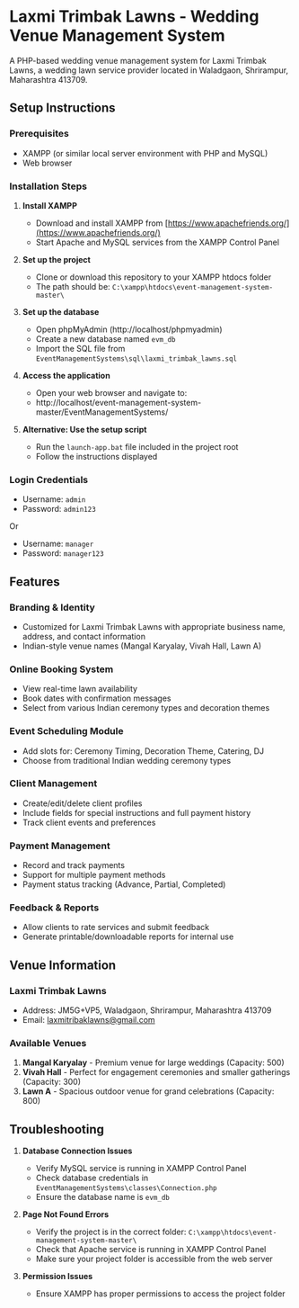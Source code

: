 # Laxmi Trimbak Lawns - Wedding Venue Management System

A PHP-based wedding venue management system for Laxmi Trimbak Lawns, a wedding lawn service provider located in Waladgaon, Shrirampur, Maharashtra 413709.

## Setup Instructions

### Prerequisites
- XAMPP (or similar local server environment with PHP and MySQL)
- Web browser

### Installation Steps

1. **Install XAMPP**
   - Download and install XAMPP from [https://www.apachefriends.org/](https://www.apachefriends.org/)
   - Start Apache and MySQL services from the XAMPP Control Panel

2. **Set up the project**
   - Clone or download this repository to your XAMPP htdocs folder
   - The path should be: `C:\xampp\htdocs\event-management-system-master\`

3. **Set up the database**
   - Open phpMyAdmin (http://localhost/phpmyadmin)
   - Create a new database named `evm_db`
   - Import the SQL file from `EventManagementSystems\sql\laxmi_trimbak_lawns.sql`

4. **Access the application**
   - Open your web browser and navigate to:
   - http://localhost/event-management-system-master/EventManagementSystems/

5. **Alternative: Use the setup script**
   - Run the `launch-app.bat` file included in the project root
   - Follow the instructions displayed

### Login Credentials
- Username: `admin`
- Password: `admin123`

Or

- Username: `manager`
- Password: `manager123`

## Features

### Branding & Identity
- Customized for Laxmi Trimbak Lawns with appropriate business name, address, and contact information
- Indian-style venue names (Mangal Karyalay, Vivah Hall, Lawn A)

### Online Booking System
- View real-time lawn availability
- Book dates with confirmation messages
- Select from various Indian ceremony types and decoration themes

### Event Scheduling Module
- Add slots for: Ceremony Timing, Decoration Theme, Catering, DJ
- Choose from traditional Indian wedding ceremony types

### Client Management
- Create/edit/delete client profiles
- Include fields for special instructions and full payment history
- Track client events and preferences

### Payment Management
- Record and track payments
- Support for multiple payment methods
- Payment status tracking (Advance, Partial, Completed)

### Feedback & Reports
- Allow clients to rate services and submit feedback
- Generate printable/downloadable reports for internal use

## Venue Information

### Laxmi Trimbak Lawns
- Address: JM5G+VP5, Waladgaon, Shrirampur, Maharashtra 413709
- Email: laxmitribaklawns@gmail.com

### Available Venues
1. **Mangal Karyalay** - Premium venue for large weddings (Capacity: 500)
2. **Vivah Hall** - Perfect for engagement ceremonies and smaller gatherings (Capacity: 300)
3. **Lawn A** - Spacious outdoor venue for grand celebrations (Capacity: 800)

## Troubleshooting

1. **Database Connection Issues**
   - Verify MySQL service is running in XAMPP Control Panel
   - Check database credentials in `EventManagementSystems\classes\Connection.php`
   - Ensure the database name is `evm_db`

2. **Page Not Found Errors**
   - Verify the project is in the correct folder: `C:\xampp\htdocs\event-management-system-master\`
   - Check that Apache service is running in XAMPP Control Panel
   - Make sure your project folder is accessible from the web server

3. **Permission Issues**
   - Ensure XAMPP has proper permissions to access the project folder
